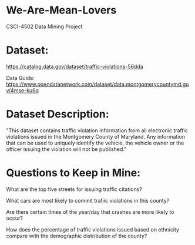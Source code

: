 # We-Are-Mean-Lovers
CSCI-4502 Data Mining Project

# Dataset:
https://catalog.data.gov/dataset/traffic-violations-56dda

Data Guide:
https://www.opendatanetwork.com/dataset/data.montgomerycountymd.gov/4mse-ku6q

# Dataset Description:

"This dataset contains traffic violation information from all electronic traffic violations issued in the Montgomery County of Maryland. Any information that can be used to uniquely identify the vehicle, the vehicle owner or the officer issuing the violation will not be published."

# Questions to Keep in Mine:
What are the top five streets for issuing traffic citations?

What cars are most likely to commit trafiic violations in this county?

Are there certain times of the year/day that crashes are more likely to occur?

How does the percentage of traffic violations issued based on ethnicity compare with the demographic distribution of the county?
